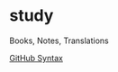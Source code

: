 # study
Books, Notes, Translations


[GitHub Syntax](https://guides.github.com/features/mastering-markdown/)